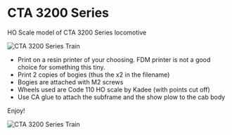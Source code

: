 # CTA 3200 Series

HO Scale model of CTA 3200 Series locomotive

![CTA 3200 Series Train](https://github.com/russiancatfood/cta_3200series/blob/master/CAD.png?raw=true)

- Print on a resin printer of your choosing. FDM printer is not a good choice for something this tiny.
- Print 2 copies of bogies (thus the x2 in the filename)
- Bogies are attached with M2 screws
- Wheels used are Code 110 HO scale by Kadee (with points cut off)
- Use CA glue to attach the subframe and the show plow to the cab body

Enjoy!

![CTA 3200 Series Train](https://github.com/russiancatfood/cta_3200series/blob/master/Painted_Model.jpeg?raw=true)